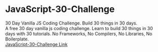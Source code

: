 # JavaScript-30-Challenge
30 Day Vanilla JS Coding Challenge. Build 30 things in 30 days.
<br/>
A free 30 day vanilla js coding challenge. Learn to build 30 things in 30 days with 30 tutorials. No Frameworks, No Compilers, No Libraries, No Boilerplate.
<br/>
<a href="https://javascript30.com">JavaScript-30-Challenge Link</a>
